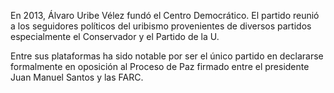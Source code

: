﻿<span id="CD1" class="">En 2013, Álvaro Uribe Vélez fundó el Centro Democrático.</span> El partido reunió a los seguidores políticos del uribismo provenientes de diversos partidos especialmente el Conservador y el Partido de la U.

Entre sus plataformas ha sido notable por ser el único partido en declararse formalmente en oposición al Proceso de Paz firmado entre el presidente Juan Manuel Santos y las FARC.
<!--stackedit_data:
eyJoaXN0b3J5IjpbLTE1NjQ5MDAyNDBdfQ==
-->